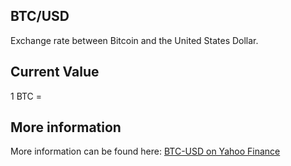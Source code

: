 ## BTC/USD

Exchange rate between Bitcoin and the United States Dollar.

## Current Value

1 BTC = <Value topic="finance/stock-exchange/currency/BTC/USD" decimals="3" unit="USD"/>

## More information

More information can be found here: [BTC-USD on Yahoo Finance](https://finance.yahoo.com/quote/BTC-USD/)
